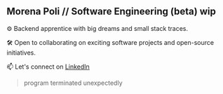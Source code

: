 ## Morena Poli // Software Engineering (beta) wip

⚙️ Backend apprentice with big dreams and small stack traces.

🛠️ Open to collaborating on exciting software projects and open-source initiatives.

📫 Let's connect on [LinkedIn](https://www.linkedin.com/in/morenapoli/)

> program terminated unexpectedly
